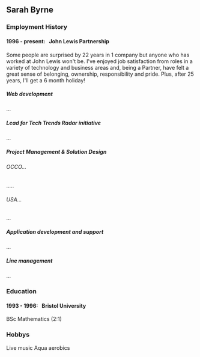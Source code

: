## Sarah Byrne

### Employment History
#### 1996 - present: &nbsp; John Lewis Partnership
Some people are surprised by 22 years in 1 company but anyone who has worked at John Lewis won't be.  I've enjoyed job satisfaction from roles in a variety of technology and business areas and, being a Partner, have felt a great sense of belonging, ownership, responsibility and pride.  Plus, after 25 years, I'll get a 6 month holiday!

##### Web development
...

##### Lead for Tech Trends Radar initiative
...

##### Project Management & Solution Design
###### OCCO...
.....

###### USA...
...

##### Application development and support
...

##### Line management
...

### Education
#### 1993 - 1996: &nbsp; Bristol University
BSc Mathematics (2:1)

### Hobbys
Live music
Aqua aerobics
